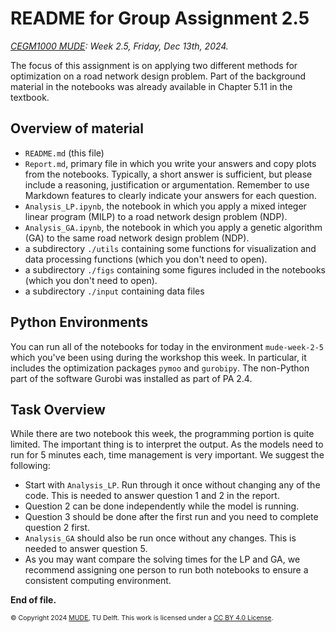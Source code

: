 # README for Group Assignment 2.5

*[CEGM1000 MUDE](http://mude.citg.tudelft.nl/): Week 2.5, Friday, Dec 13th, 2024.*

The focus of this assignment is on applying two different methods for optimization on a road network design problem. Part of the background material in the notebooks was already available in Chapter 5.11 in the textbook.

## Overview of material

- `README.md` (this file)
- `Report.md`, primary file in which you write your answers and copy plots from the notebooks. Typically, a short answer is sufficient, but please include a reasoning, justification or argumentation. Remember to use Markdown features to clearly indicate your answers for each question.
- `Analysis_LP.ipynb`, the notebook in which you apply a mixed integer linear program (MILP) to a road network design problem (NDP).
- `Analysis_GA.ipynb`, the notebook in which you apply a genetic algorithm (GA) to the same road network design problem (NDP).
- a subdirectory `./utils` containing some functions for visualization and data processing functions (which you don't need to open).
- a subdirectory `./figs` containing some figures included in the notebooks (which you don't need to open).
- a subdirectory `./input` containing data files 

## Python Environments

You can run all of the notebooks for today in the environment `mude-week-2-5` which you've been using during the workshop this week. In particular, it includes the optimization packages `pymoo` and `gurobipy`. The non-Python part of the software Gurobi was installed as part of PA 2.4.

## Task Overview
While there are two notebook this week, the programming portion is quite limited. The important thing is to interpret the output. As the models need to run for 5 minutes each, time management is very important. We suggest the following:

- Start with `Analysis_LP`. Run through it once without changing any of the code. This is needed to answer question 1 and 2 in the report. 
- Question 2 can be done independently while the model is running.
- Question 3 should be done after the first run and you need to complete question 2 first.
- `Analysis_GA` should also be run once without any changes. This is needed to answer question 5. 
- As you may want compare the solving times for the LP and GA, we recommend assigning one person to run both notebooks to ensure a consistent computing environment. 


**End of file.**

<span style="font-size: 75%">
&copy; Copyright 2024 <a rel="MUDE" href="http://mude.citg.tudelft.nl/">MUDE</a>, TU Delft. This work is licensed under a <a rel="license" href="http://creativecommons.org/licenses/by/4.0/">CC BY 4.0 License</a>.
